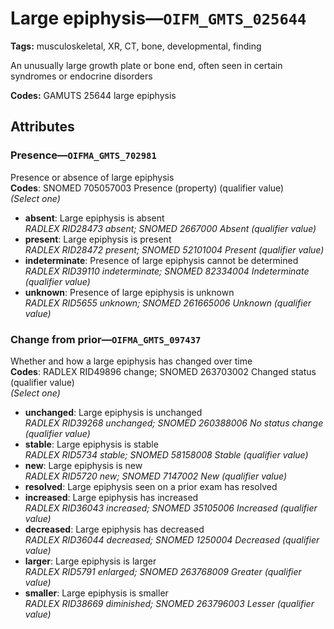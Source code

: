 # Large epiphysis—`OIFM_GMTS_025644`

**Tags:** musculoskeletal, XR, CT, bone, developmental, finding

An unusually large growth plate or bone end, often seen in certain syndromes or endocrine disorders

**Codes:** GAMUTS 25644 large epiphysis

## Attributes

### Presence—`OIFMA_GMTS_702981`

Presence or absence of large epiphysis  
**Codes**: SNOMED 705057003 Presence (property) (qualifier value)  
*(Select one)*

- **absent**: Large epiphysis is absent  
_RADLEX RID28473 absent; SNOMED 2667000 Absent (qualifier value)_
- **present**: Large epiphysis is present  
_RADLEX RID28472 present; SNOMED 52101004 Present (qualifier value)_
- **indeterminate**: Presence of large epiphysis cannot be determined  
_RADLEX RID39110 indeterminate; SNOMED 82334004 Indeterminate (qualifier value)_
- **unknown**: Presence of large epiphysis is unknown  
_RADLEX RID5655 unknown; SNOMED 261665006 Unknown (qualifier value)_

### Change from prior—`OIFMA_GMTS_097437`

Whether and how a large epiphysis has changed over time  
**Codes**: RADLEX RID49896 change; SNOMED 263703002 Changed status (qualifier value)  
*(Select one)*

- **unchanged**: Large epiphysis is unchanged  
_RADLEX RID39268 unchanged; SNOMED 260388006 No status change (qualifier value)_
- **stable**: Large epiphysis is stable  
_RADLEX RID5734 stable; SNOMED 58158008 Stable (qualifier value)_
- **new**: Large epiphysis is new  
_RADLEX RID5720 new; SNOMED 7147002 New (qualifier value)_
- **resolved**: Large epiphysis seen on a prior exam has resolved  
- **increased**: Large epiphysis has increased  
_RADLEX RID36043 increased; SNOMED 35105006 Increased (qualifier value)_
- **decreased**: Large epiphysis has decreased  
_RADLEX RID36044 decreased; SNOMED 1250004 Decreased (qualifier value)_
- **larger**: Large epiphysis is larger  
_RADLEX RID5791 enlarged; SNOMED 263768009 Greater (qualifier value)_
- **smaller**: Large epiphysis is smaller  
_RADLEX RID38669 diminished; SNOMED 263796003 Lesser (qualifier value)_